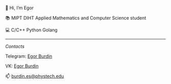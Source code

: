 👋 Hi, I’m Egor

📚 MIPT DIHT Applied Mathematics and Computer Science student

💻 C/C++ Python Golang

---

*Contacts*

Telegram: [Egor Burdin](https://t.me/egych13)

VK: [Egor Burdin](https://vk.com/egych13)

📫 burdin.es@phystech.edu
 

<!---
Egor200313/Egor200313 is a ✨ special ✨ repository because its `README.md` (this file) appears on your GitHub profile.
You can click the Preview link to take a look at your changes.
--->

